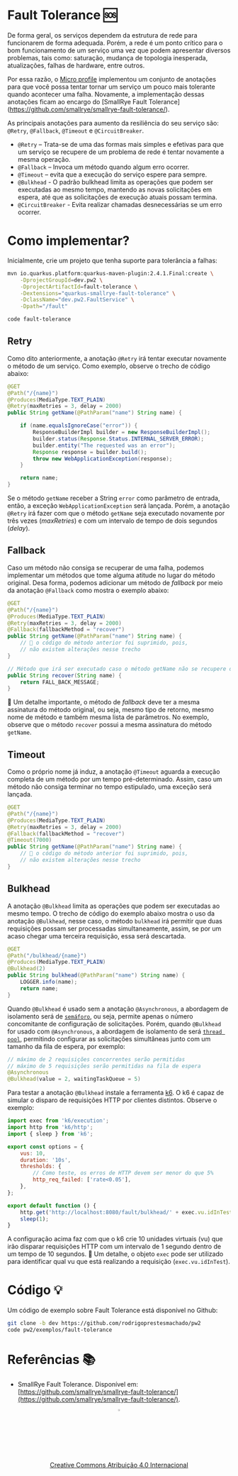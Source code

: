 # Fault Tolerance 🆘

De forma geral, os serviços dependem da estrutura de rede para funcionarem de forma adequada. Porém, a rede é um ponto crítico para o bom funcionamento de um serviço uma vez que podem apresentar diversos problemas, tais como: saturação, mudança de topologia inesperada, atualizações, falhas de hardware, entre outros.

Por essa razão, o [Micro profile](https://github.com/eclipse/microprofile-fault-tolerance/) implementou um conjunto de anotações para que você possa tentar tornar um serviço um pouco mais tolerante quando acontecer uma falha. Novamente, a implementação dessas anotações ficam ao encargo do [SmallRye Fault Tolerance] (https://github.com/smallrye/smallrye-fault-tolerance/).

As principais anotações para aumento da resiliência do seu serviço são: `@Retry`, `@Fallback`, `@Timeout` e `@CircuitBreaker`.

* `@Retry` – Trata-se de uma das formas mais simples e efetivas para que um serviço se recupere de um problema de rede é tentar novamente a mesma operação.
* `@Fallback` – Invoca um método quando algum erro ocorrer.
* `@Timeout` – evita que a execução do serviço espere para sempre.
* `@Bulkhead` - O padrão bulkhead limita as operações que podem ser executadas ao mesmo tempo, mantendo as novas solicitações em espera, até que as solicitações de execução atuais possam termina.
* `@CircuitBreaker` - Evita realizar chamadas desnecessárias se um erro ocorrer.

# Como implementar?

Inicialmente, crie um projeto que tenha suporte para tolerância a falhas:

```sh
mvn io.quarkus.platform:quarkus-maven-plugin:2.4.1.Final:create \
    -DprojectGroupId=dev.pw2 \
    -DprojectArtifactId=fault-tolerance \
    -Dextensions="quarkus-smallrye-fault-tolerance" \
	-DclassName="dev.pw2.FaultService" \
	-Dpath="/fault"

code fault-tolerance
```

## Retry

Como dito anteriormente, a anotação `@Retry` irá tentar executar novamente o método de um serviço. Como exemplo, observe o trecho de código abaixo:

```java
@GET
@Path("/{name}")
@Produces(MediaType.TEXT_PLAIN)
@Retry(maxRetries = 3, delay = 2000)
public String getName(@PathParam("name") String name) {

    if (name.equalsIgnoreCase("error")) {
        ResponseBuilderImpl builder = new ResponseBuilderImpl();
        builder.status(Response.Status.INTERNAL_SERVER_ERROR);
        builder.entity("The requested was an error");
        Response response = builder.build();
        throw new WebApplicationException(response);
    }

    return name;
}
```

Se o método `getName` receber a String `error` como parâmetro de entrada, então, a exceção  `WebApplicationException` será lançada. Porém, a anotação `@Retry` irá fazer com que o método `getName` seja executado novamente por três vezes (*maxRetries*) e com um intervalo de tempo de dois segundos (*delay*).

## Fallback

Caso um método não consiga se recuperar de uma falha, podemos implementar um métodos que tome alguma atitude no lugar do método original. Desa forma, podemos adicionar um método de *fallback* por meio da anotação `@Fallback` como mostra o exemplo abaixo:

```java
@GET
@Path("/{name}")
@Produces(MediaType.TEXT_PLAIN)
@Retry(maxRetries = 3, delay = 2000)
@Fallback(fallbackMethod = "recover")
public String getName(@PathParam("name") String name) {
    // 🚨 o código do método anterior foi suprimido, pois,
    // não existem alterações nesse trecho
}

// Método que irá ser executado caso o método getName não se recupere da falha
public String recover(String name) {
    return FALL_BACK_MESSAGE;
}
```

🚨 Um detalhe importante, o método de *fallback* deve ter a mesma assinatura do método original, ou seja, mesmo tipo de retorno, mesmo nome de método e também mesma lista de parâmetros. No exemplo, observe que o método `recover` possui a mesma assinatura do método `getName`.

## Timeout

 Como o próprio nome já induz, a anotação `@Timeout` aguarda a execução completa de um método por um tempo pré-determinado. Assim, caso um método não consiga terminar no tempo estipulado, uma exceção será lançada.

```java
@GET
@Path("/{name}")
@Produces(MediaType.TEXT_PLAIN)
@Retry(maxRetries = 3, delay = 2000)
@Fallback(fallbackMethod = "recover")
@Timeout(7000)
public String getName(@PathParam("name") String name) {
    // 🚨 o código do método anterior foi suprimido, pois,
    // não existem alterações nesse trecho
}
```

## Bulkhead

A anotação `@Bulkhead` limita as operações que podem ser executadas ao mesmo tempo. O trecho de código do exemplo abaixo mostra o uso da anotação `@Bulkhead`, nesse caso, o método `bulkhead` irá permitir que duas requisições possam ser processadas simultaneamente, assim, se por um acaso chegar uma terceira requisição, essa será descartada.

```java
@GET
@Path("/bulkhead/{name}")
@Produces(MediaType.TEXT_PLAIN)
@Bulkhead(2)
public String bulkhead(@PathParam("name") String name) {
    LOGGER.info(name);
    return name;
}
```

Quando `@Bulkhead` é usado sem a anotação `@Asynchronous`, a abordagem de isolamento será de [`semáforo`](https://download.eclipse.org/microprofile/microprofile-fault-tolerance-4.0/microprofile-fault-tolerance-spec-4.0.html#_semaphore_style_bulkhead), ou seja, permite apenas o número concomitante de configuração de solicitações. Porém, quando `@Bulkhead` for usado com `@Asynchronous`, a abordagem de isolamento de será [`thread pool`](https://download.eclipse.org/microprofile/microprofile-fault-tolerance-4.0/microprofile-fault-tolerance-spec-4.0.html#_thread_pool_style_bulkhead), permitindo configurar as solicitações simultâneas junto com um tamanho da fila de espera, por exemplo:

```java
// máximo de 2 requisições concorrentes serão permitidas
// máximo de 5 requisições serão permitidas na fila de espera
@Asynchronous
@Bulkhead(value = 2, waitingTaskQueue = 5)
```

Para testar a anotação `@Bulkhead` instale a ferramenta [k6](https://k6.io/docs/). O k6 é capaz de simular o disparo de requisições HTTP por clientes distintos. Observe o exemplo:

```js
import exec from 'k6/execution';
import http from 'k6/http';
import { sleep } from 'k6';

export const options = {
    vus: 10,
    duration: '10s',
    thresholds: {
        // Como teste, os erros de HTTP devem ser menor do que 5%
	    http_req_failed: ['rate<0.05'],
	},
};

export default function () {
    http.get('http://localhost:8080/fault/bulkhead/' + exec.vu.idInTest);
    sleep(1);
}
```

A configuração acima faz com que o k6 crie 10 unidades virtuais (vu) que irão disparar requisições HTTP com um intervalo de 1 segundo dentro de um tempo de 10 segundos. 🚨 Um detalhe, o objeto `exec` pode ser utilizado para identificar qual vu que está realizando a requisição (`exec.vu.idInTest`).

# Código 💡

Um código de exemplo sobre Fault Tolerance está disponível no Github:

```sh
git clone -b dev https://github.com/rodrigoprestesmachado/pw2
code pw2/exemplos/fault-tolerance
```

# Referências 📚

* SmallRye Fault Tolerance. Disponível em: [https://github.com/smallrye/smallrye-fault-tolerance/](https://github.com/smallrye/smallrye-fault-tolerance/).

<center>
<a href="https://rpmhub.dev" target="blanck"><img src="../../imgs/logo.png" alt="Rodrigo Prestes Machado" width="3%" height="3%" border=0 style="border:0; text-decoration:none; outline:none"></a><br/>
<a rel="license" href="http://creativecommons.org/licenses/by/4.0/">Creative Commons Atribuição 4.0 Internacional</a>
</center>